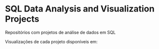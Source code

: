 # SQL Data Analysis and Visualization Projects
Repositórios com projetos de análise de dados em SQL

Visualizações de cada projeto disponíveis em: 
